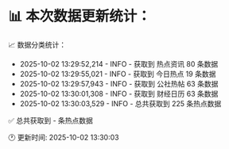📊 本次数据更新统计：
==========================

📈 数据分类统计：
- 2025-10-02 13:29:52,214 - INFO - 获取到 热点资讯 80 条数据
- 2025-10-02 13:29:55,021 - INFO - 获取到 今日热点 19 条数据
- 2025-10-02 13:29:57,943 - INFO - 获取到 公社热帖 63 条数据
- 2025-10-02 13:30:01,308 - INFO - 获取到 财经日历 63 条数据
- 2025-10-02 13:30:03,529 - INFO - 总共获取到 225 条热点数据

✅ 总共获取到 - 条热点数据

🕐 更新时间: 2025-10-02 13:30:03
